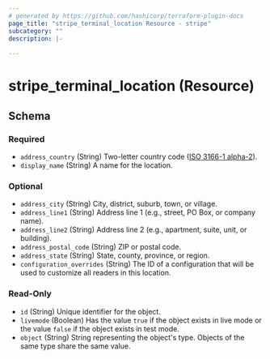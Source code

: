 ```yaml
---
# generated by https://github.com/hashicorp/terraform-plugin-docs
page_title: "stripe_terminal_location Resource - stripe"
subcategory: ""
description: |-
  
---
```


# stripe_terminal_location (Resource)





<!-- schema generated by tfplugindocs -->
## Schema

### Required

- `address_country` (String) Two-letter country code ([ISO 3166-1 alpha-2](https://en.wikipedia.org/wiki/ISO_3166-1_alpha-2)).
- `display_name` (String) A name for the location.

### Optional

- `address_city` (String) City, district, suburb, town, or village.
- `address_line1` (String) Address line 1 (e.g., street, PO Box, or company name).
- `address_line2` (String) Address line 2 (e.g., apartment, suite, unit, or building).
- `address_postal_code` (String) ZIP or postal code.
- `address_state` (String) State, county, province, or region.
- `configuration_overrides` (String) The ID of a configuration that will be used to customize all readers in this location.

### Read-Only

- `id` (String) Unique identifier for the object.
- `livemode` (Boolean) Has the value `true` if the object exists in live mode or the value `false` if the object exists in test mode.
- `object` (String) String representing the object's type. Objects of the same type share the same value.


